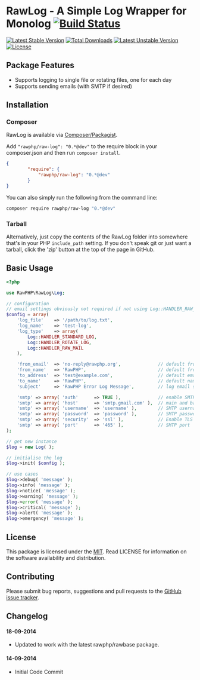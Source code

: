 # RawLog - A Simple Log Wrapper for Monolog [![Build Status](https://travis-ci.org/rawphp/RawLog.svg?branch=master)](https://travis-ci.org/rawphp/RawLog)

[![Latest Stable Version](https://poser.pugx.org/rawphp/raw-log/v/stable.svg)](https://packagist.org/packages/rawphp/raw-log) [![Total Downloads](https://poser.pugx.org/rawphp/raw-log/downloads.svg)](https://packagist.org/packages/rawphp/raw-log) [![Latest Unstable Version](https://poser.pugx.org/rawphp/raw-log/v/unstable.svg)](https://packagist.org/packages/rawphp/raw-log) [![License](https://poser.pugx.org/rawphp/raw-log/license.svg)](https://packagist.org/packages/rawphp/raw-log)

## Package Features
- Supports logging to single file or rotating files, one for each day
- Supports sending emails (with SMTP if desired)

## Installation

### Composer
RawLog is available via [Composer/Packagist](https://packagist.org/packages/rawphp/raw-log).

Add `"rawphp/raw-log": "0.*@dev"` to the require block in your composer.json and then run `composer install`.

```json
{
        "require": {
            "rawphp/raw-log": "0.*@dev"
        }
}
```

You can also simply run the following from the command line:

```sh
composer require rawphp/raw-log "0.*@dev"
```

### Tarball
Alternatively, just copy the contents of the RawLog folder into somewhere that's in your PHP `include_path` setting. If you don't speak git or just want a tarball, click the 'zip' button at the top of the page in GitHub.

## Basic Usage

```php
<?php

use RawPHP\RawLog\Log;

// configuration
// email settings obviously not required if not using Log::HANDLER_RAW_MAIL
$config = array(
    'log_file'    => '/path/to/log.txt',
    'log_name'    => 'test-log',
    'log_type'    => array(
        Log::HANDLER_STANDARD_LOG,
        Log::HANDLER_ROTATE_LOG,
        Log::HANDLER_RAW_MAIL
    ),

    'from_email'  => 'no-reply@rawphp.org',              // default from email to use in log emails
    'from_name'   => 'RawPHP',                           // default from name to use in log emails
    'to_address'  => 'test@example.com',                 // default email address to use in log emails
    'to_name'     => 'RawPHP',                           // default name 
    'subject'     => 'RawPHP Error Log Message',         // log email subject line

    'smtp' => array( 'auth'      => TRUE ),              // enable SMTP authentication
    'smtp' => array( 'host'      => 'smtp.gmail.com' ),  // main and backup SMTP servers
    'smtp' => array( 'username'  => 'username' ),        // SMTP username
    'smtp' => array( 'password'  => 'password' ),        // SMTP password
    'smtp' => array( 'security'  => 'ssl' ),             // Enable TLS encryption, 'ssl' also accepted
    'smtp' => array( 'port'      => '465' ),             // SMTP port
);

// get new instance
$log = new Log( );

// initialise the log
$log->init( $config );

// use cases
$log->debug( 'message' );
$log->info( 'message' );
$log->notice( 'message' );
$log->warning( 'message' );
$log->error( 'message' );
$log->critical( 'message' );
$log->alert( 'message' );
$log->emergency( 'message' );
```

## License
This package is licensed under the [MIT](https://github.com/rawphp/RawLog/blob/master/LICENSE). Read LICENSE for information on the software availability and distribution.

## Contributing

Please submit bug reports, suggestions and pull requests to the [GitHub issue tracker](https://github.com/rawphp/RawLog/issues).

## Changelog

#### 18-09-2014
- Updated to work with the latest rawphp/rawbase package.

#### 14-09-2014
- Initial Code Commit
